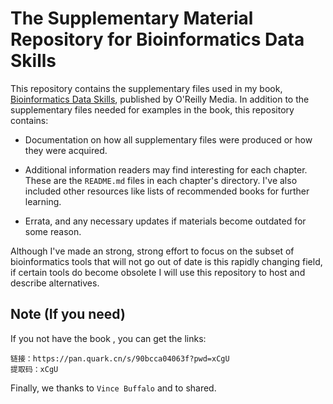 # The Supplementary Material Repository for Bioinformatics Data Skills

This repository contains the supplementary files used in my book,
[Bioinformatics Data Skills](http://shop.oreilly.com/product/0636920030157.do),
published by O'Reilly Media. In addition to the supplementary files needed for
examples in the book, this repository contains:

 - Documentation on how all supplementary files were produced or how they were
   acquired.

 - Additional information readers may find interesting for each chapter. These
   are the `README.md` files in each chapter's directory. I've also included
   other resources like lists of recommended books for further learning.

 - Errata, and any necessary updates if materials become outdated for some
   reason.

Although I've made an strong, strong effort to focus on the subset of
bioinformatics tools that will not go out of date is this rapidly changing
field, if certain tools do become obsolete I will use this repository to host
and describe alternatives.

## Note (If you need)
If you not have the book <Bioinformatics Data Skills>, you can get the links:
```
链接：https://pan.quark.cn/s/90bcca04063f?pwd=xCgU
提取码：xCgU
```
Finally, we thanks to `Vince Buffalo` and to shared. 

